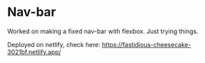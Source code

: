 # Nav-bar

Worked on making a fixed nav-bar with flexbox. Just trying things.

Deployed on netlify, check here: https://fastidious-cheesecake-3021bf.netlify.app/

